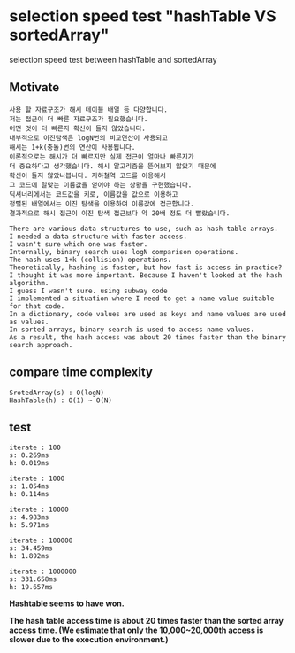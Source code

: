 # selection speed test "hashTable VS sortedArray"
selection speed test between hashTable and sortedArray

## Motivate
```
사용 할 자료구조가 해시 테이블 배열 등 다양합니다.
저는 접근이 더 빠른 자료구조가 필요했습니다.
어떤 것이 더 빠른지 확신이 들지 않았습니다.
내부적으로 이진탐색은 logN번의 비교연산이 사용되고
해시는 1+k(충돌)번의 연산이 사용됩니다.
이론적으로는 해시가 더 빠르지만 실제 접근이 얼마나 빠른지가
더 중요하다고 생각했습니다. 해시 알고리즘을 뜯어보지 않았기 때문에
확신이 들지 않았나봅니다. 지하철역 코드를 이용해서
그 코드에 알맞는 이름값을 얻어야 하는 상황을 구현했습니다.
딕셔너리에서는 코드값을 키로, 이름값을 값으로 이용하고
정렬된 배열에서는 이진 탐색을 이용하여 이름값에 접근합니다.
결과적으로 해시 접근이 이진 탐색 접근보다 약 20배 정도 더 빨랐습니다.
```
```
There are various data structures to use, such as hash table arrays.
I needed a data structure with faster access.
I wasn't sure which one was faster.
Internally, binary search uses logN comparison operations.
The hash uses 1+k (collision) operations.
Theoretically, hashing is faster, but how fast is access in practice?
I thought it was more important. Because I haven't looked at the hash algorithm.
I guess I wasn't sure. using subway code
I implemented a situation where I need to get a name value suitable for that code.
In a dictionary, code values are used as keys and name values are used as values.
In sorted arrays, binary search is used to access name values.
As a result, the hash access was about 20 times faster than the binary search approach.
```

## compare time complexity
```
SrotedArray(s) : O(logN)
HashTable(h) : O(1) ~ O(N)
```

## test
```
iterate : 100
s: 0.269ms
h: 0.019ms
```
```
iterate : 1000
s: 1.054ms
h: 0.114ms
```
```
iterate : 10000
s: 4.983ms
h: 5.971ms
```
```
iterate : 100000
s: 34.459ms
h: 1.892ms
```
```
iterate : 1000000
s: 331.658ms
h: 19.657ms
```

**Hashtable seems to have won.**

**The hash table access time is about 20 times faster than the sorted array access time. (We estimate that only the 10,000~20,000th access is slower due to the execution environment.)**
